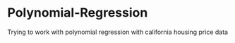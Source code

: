 # Polynomial-Regression
Trying to work with polynomial regression with california housing price data
